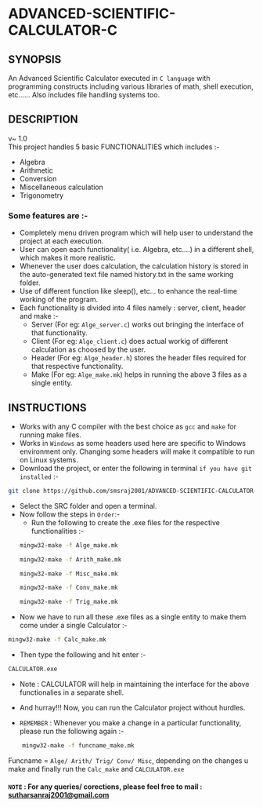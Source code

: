# ADVANCED-SCIENTIFIC-CALCULATOR-C

## SYNOPSIS

An Advanced Scientific Calculator executed in ```C language``` with programming constructs including various libraries of math, shell execution, etc...... Also includes file handling systems too.

## DESCRIPTION
v~ 1.0\
This project handles 5 basic FUNCTIONALITIES which includes :-
- Algebra
- Arithmetic
- Conversion
- Miscellaneous calculation
- Trigonometry

### Some features are :-

- Completely menu driven program which will help user to understand the project at each execution.
- User can open each functionality( i.e. Algebra, etc....) in a different shell, which makes it more realistic.
- Whenever the user does calculation, the calculation history is stored in the auto-generated text file named history.txt in the same working folder.
- Use of different function like sleep(), etc... to enhance the real-time working of the program.
- Each functionality is divided into 4 files namely : server, client, header and make :-
    - Server (For eg: ```Alge_server.c```) works out bringing the interface of that functionality.
    - Client (For eg: ```Alge_client.c```) does actual workig of different calculation as choosed by the user.
    - Header (For eg: ```Alge_header.h```) stores the header files required for that respective functionality.
    - Make   (For eg: ```Alge_make.mk```) helps in running the above 3 files as a single entity.
  

## INSTRUCTIONS
- Works with any C compiler with the best choice as ```gcc``` and ```make``` for running make files.
- Works in ```Windows``` as some headers used here are specific to Windows environment only. Changing some headers will make it compatible to run on Linux systems.
- Download the project, or enter the following in terminal ```if you have git installed``` :-
```bash 
git clone https://github.com/smsraj2001/ADVANCED-SCIENTIFIC-CALCULATOR-C.git
```
- Select the SRC folder and open a terminal.
- Now follow the steps in ```Order```:-
    - Run the following to create the .exe files for the respective functionalities :-
    ```bash 
    mingw32-make -f Alge_make.mk
    ```
    ```bash 
    mingw32-make -f Arith_make.mk
    ```
    ```bash 
    mingw32-make -f Misc_make.mk
    ```
    ```bash 
    mingw32-make -f Conv_make.mk
    ```
    ```bash 
    mingw32-make -f Trig_make.mk
    ```
- Now we have to run all these .exe files as a single entity to make them come under a single Calculator :-
```bash 
mingw32-make -f Calc_make.mk
```
- Then type the following and hit enter :-
```bash 
CALCULATOR.exe
```
- Note : CALCULATOR will help in maintaining the interface for the above functionalies in a separate shell.

- And hurray!!! Now, you can run the Calculator project without hurdles.
- ```REMEMBER``` : Whenever you make a change in a particular functionality, please run the following again :-
```bash 
    mingw32-make -f funcname_make.mk
```
Funcname = ```Alge/ Arith/ Trig/ Conv/ Misc```, depending on the changes u make and finally run the ```Calc_make``` and ```CALCULATOR.exe```


#### ```NOTE``` : For any queries/ corections, please feel free to mail : sutharsanraj2001@gmail.com
